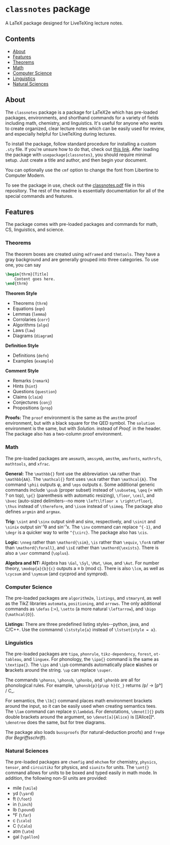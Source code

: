 # `classnotes` package
A LaTeX package designed for LiveTeXing lecture notes.

## Contents
* [About](https://github.com/neilrathi/classnotes#about)
* [Features](https://github.com/neilrathi/classnotes#features)
* [Theorems](https://github.com/neilrathi/classnotes#theorems)
* [Math](https://github.com/neilrathi/classnotes#math)
* [Computer Science](https://github.com/neilrathi/classnotes#computer-science)
* [Linguistics](https://github.com/neilrathi/classnotes#linguistics)
* [Natural Sciences](https://github.com/neilrathi/classnotes#natural-sciences)

## About
The `classnotes` package is a package for LaTeX2e which has pre-loaded packages, environments, and shorthand commands for a variety of fields including math, chemistry, and linguistics. It's useful for anyone who wants to create organized, clear lecture notes which can be easily used for review, and especially helpful for LiveTeXing during lectures.

To install the package, follow standard procedure for installing a custom `.sty` file. If you're unsure how to do that, check out [this link](https://tex.stackexchange.com/questions/1137/where-do-i-place-my-own-sty-or-cls-files-to-make-them-available-to-all-my-te). After loading the package with `usepackage{classnotes}`, you should require minimal setup. Just create a title and author, and then begin your document.

You can optionally use the `cmf` option to change the font from Libertine to Computer Modern.

To see the package in use, check out the [classnotes.pdf](https://github.com/neilrathi/classnotes/classnotes.pdf) file in this repository. The rest of the readme is essentially documentation for all of the special commands and features.

## Features
The package comes with pre-loaded packages and commands for math, CS, linguistics, and science.

### Theorems
The theorem boxes are created using `mdframed` and `thmtools`. They have a gray background and are generally grouped into three categories. To use one, you can say
```latex
\begin{thrm}[Title]
    Content goes here.
\end{thrm}
```
**Theorem Style**
* Theorems (`thrm`)
* Equations (`eqn`)
* Lemmas (`lemma`)
* Corrolaries (`corr`)
* Algorithms (`algo`)
* Laws (`law`)
* Diagrams (`diagram`)

**Definition Style**
* Definitions (`defn`)
* Examples (`example`)

**Comment Style**
* Remarks (`remark`)
* Hints (`hint`)
* Questions (`question`)
* Claims (`claim`)
* Conjectures (`conj`)
* Propositions (`prop`)

**Proofs:** The `proof` environment is the same as the `amsthm` proof environment, but with a black square for the QED symbol. The `solution` environment is the same, but with *Solution.* instead of *Proof.* in the header. The package also has a two-column proof environment.

### Math
The pre-loaded packages are `amsmath`, `amssymb`, `amsthm`, `amsfonts`, `mathrsfs`, `mathtools`, and `xfrac`.

**General:** The `\mathbb{}` font use the abbreviation `\AA` rather than `\mathbb{AA}`. The `\mathcal{}` font uses `\mcA` rather than `\mathcal{A}`. The command `\phii` outputs φ, and `\eps` outputs ε.  Some additional generic commands include `\psub` (proper subset) instead of `\subseteq`, `\qeq` (= with ? on top), `\p{}` (parenthesis with automatic resizing), `\floor`, `\ceil`, and `\bvec` (auto-sized delimiters--no more `\left\lfloor x \right\rfloor`), `\thus` instead of `\therefore`, and `\isom` instead of `\simeq`. The package also defines `argmin` and `argmax`.

**Trig:** `\sint` and `\sinx` output sinθ and sinx, respectively, and `\sinit` and `\sinix` output sin⁻¹θ and sin⁻¹x. The `\inv` command can replace `^{-1}`, and `\degr` is a quicker way to write `^{\circ}`. The package also has `\cis`.

**Logic:** `\nneg` rather than `\mathord{\sim}`, `\is` rather than `\equiv`, `\forA` rather than `\mathord{\forall}`, and `\isE` rather than `\mathord{\exists}`. There is also a `\xor` command (`\oplus`).

**Algebra and NT:** Algebra has `\Gal`, `\Syl`, `\Mat`, `\Hom`, and `\Aut`. For number theory, `\modop{a}{b}{c}` outputs a ≡ b (mod c). There is also `\lcm`, as well as `\cycsum` and `\symsum` (and cycprod and symprod).

### Computer Science
The pre-loaded packages are `algorithm2e`, `listings`, and `stmaryrd`, as well as the TikZ libraries `automata`, `positioning`, and `arrows`. The only additional commands as `\defas` (:=), `\setto` (a more natural `\leftarrow`), and `\bigo` (`\mathcal{O}`).

**Listings:** There are three predefined listing styles--python, java, and C/C++. Use the commannd `\lststyle{a}` instead of `\lstset{style = a}`.

### Linguistics
The pre-loaded packages are `tipa`, `phonrule`, `tikz-dependency`, `forest`, `ot-tableau`, and `linguex`. For phonology, the `\ipa{}` command is the same as `\textipa{}`. The `\ips` and `\ipb` commands automatically place **s**lashes or **b**rackets around the string. `\up` can replace `\super`.

The commands `\phonss`, `\phonsb`, `\phonbs`, and `\phonbb` are all for phonological rules. For example, `\phonsb{p}{p\up h}{C_}` returns /p/ → [pʰ] / C_.

For semantics, the `\lb{}` command places math environment brackets around the input, so it can be easily used when creating semantics tees. The `\lam` command can replace `$\lambda$`. For denotations, `\denot[]{}` puts double brackets around the argument, so `\denot[a]{Alice}` is [[Alice]]ᵃ. `\denotree` does the same, but for tree diagrams.

The package also loads `bussproofs` (for natural-deduction proofs) and `frege` (for *Begriffsschrift*).

### Natural Sciences
The pre-loaded packages are `chemfig` and `mhchem` for chemistry, `physics`, `tensor`, and `circuitikz` for physics, and `siunitx` for units. The `\unt{}` command allows for units to be boxed and typed easily in math mode. In addition, the following non-SI units are provided:
* mile (`\mile`)
* yd (`\yard`)
* ft (`\foot`)
* in (`\inch`)
* lb (`\pound`)
* °F (`\far`)
* c (`\calo`)
* C (`\Calo`)
* atm (`\atm`)
* gal (`\gallon`)
